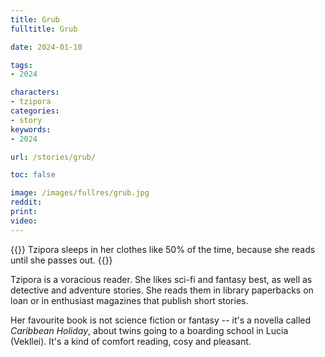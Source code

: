 ```yaml
---
title: Grub
fulltitle: Grub

date: 2024-01-10

tags:
- 2024

characters:
- tzipora
categories:
- story
keywords:
- 2024

url: /stories/grub/

toc: false

image: /images/fullres/grub.jpg
reddit:
print:
video:
---
```

{{<note caption>}}
Tzipora sleeps in her clothes like 50% of the time, because she reads until she passes out.
{{</note>}}

Tzipora is a voracious reader. She likes sci-fi and fantasy best, as well as detective and adventure stories. She reads them in library paperbacks on loan or in enthusiast magazines that publish short stories.

Her favourite book is not science fiction or fantasy -- it's a novella called *Caribbean Holiday*, about twins going to a boarding school in Lucia (Vekllei). It's a kind of comfort reading, cosy and pleasant.
